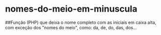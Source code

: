 nomes-do-meio-em-minuscula
==========================

##Função (PHP) que deixa o nome completo com as iniciais em caixa alta, com exceção dos "nomes do meio", como: da, de, do, das, dos...

<?php
function nomesDoMeio($nome) {
	$nome = strtolower($nome);
	$nomeEmArray = explode(" ", $nome);

	$excessoes = array("da", "de", "do", "das", "dos");

	foreach ($nomeEmArray as $palavra) {
		if (in_array($palavra, $excessoes)) {
			echo $palavra . " ";
			continue;
		} else {
			echo ucwords($palavra . " ");
		}
	}
}
?>
